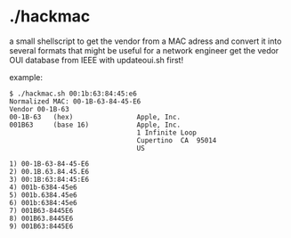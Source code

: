 # ./hackmac
a small shellscript to get the vendor from a MAC adress and convert it into several formats that might be useful for a network engineer
get the vedor OUI database from IEEE with updateoui.sh first!

example:
```
$ ./hackmac.sh 00:1b:63:84:45:e6
Normalized MAC: 00-1B-63-84-45-E6
Vendor 00-1B-63
00-1B-63   (hex)                Apple, Inc.
001B63     (base 16)            Apple, Inc.
                                1 Infinite Loop
                                Cupertino  CA  95014
                                US

1) 00-1B-63-84-45-E6
2) 00.1B.63.84.45.E6
3) 00:1B:63:84:45:E6
4) 001b-6384-45e6
5) 001b.6384.45e6
6) 001b:6384:45e6
7) 001B63-8445E6
8) 001B63.8445E6
9) 001B63:8445E6

```
